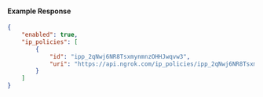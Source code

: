 <!-- Code generated for API Clients. DO NOT EDIT. -->

#### Example Response

```json
{
	"enabled": true,
	"ip_policies": [
		{
			"id": "ipp_2qNwj6NR8TsxmynmnzOHHJwqvw3",
			"uri": "https://api.ngrok.com/ip_policies/ipp_2qNwj6NR8TsxmynmnzOHHJwqvw3"
		}
	]
}
```
